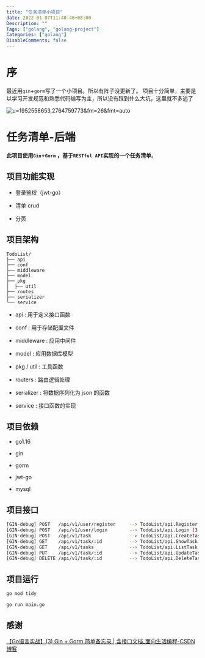 ```yaml
---
title: "任务清单小项目"
date: 2022-01-07T11:40:46+08:00
Description: ""
Tags: ["golang", "golang-project"]
Categories: ["golang"]
DisableComments: false
---
```


# 序


最近用`gin`+`gorm`写了一个小项目。所以有阵子没更新了。
项目十分简单，主要是以学习开发规范和熟悉代码编写为主，所以没有踩到什么大坑，这里就不多述了


![u=1952558653,2764759773&fm=26&fmt=auto](https://cdn.jsdelivr.net/gh/4927525/images@master/20220107/u=1952558653,2764759773&fm=26&fmt=auto.3hi8f5yajey0.webp)



# 任务清单-后端

**此项目使用`Gin`+`Gorm` ，基于`RESTful API`实现的一个任务清单**。

## 项目功能实现

- 登录鉴权（jwt-go）

- 清单 crud

- 分页

## 项目架构

```
TodoList/
├── api
├── conf
├── middleware
├── model
├── pkg
│  ├── util
├── routes
├── serializer
└── service
```

- api : 用于定义接口函数

- conf : 用于存储配置文件

- middleware : 应用中间件

- model : 应用数据库模型

- pkg / util : 工具函数

- routers : 路由逻辑处理

- serializer : 将数据序列化为 json 的函数

- service : 接口函数的实现

## 项目依赖

- go1.16

- gin

- gorm

- jwt-go

- mysql

## 项目接口

```bash
[GIN-debug] POST   /api/v1/user/register     --> TodoList/api.Register (3 handlers)
[GIN-debug] POST   /api/v1/user/login        --> TodoList/api.Login (3 handlers)
[GIN-debug] POST   /api/v1/task              --> TodoList/api.CreateTask (4 handlers)
[GIN-debug] GET    /api/v1/task/:id          --> TodoList/api.ShowTask (4 handlers)
[GIN-debug] GET    /api/v1/tasks             --> TodoList/api.ListTask (4 handlers)
[GIN-debug] PUT    /api/v1/task/:id          --> TodoList/api.UpdateTask (4 handlers)
[GIN-debug] DELETE /api/v1/task/:id          --> TodoList/api.DeleteTask (4 handlers)
```

## 项目运行

```bash
go mod tidy
```

```bash
go run main.go
```

## 感谢

[【Go语言实战】(3) Gin + Gorm 简单备忘录 | 含接口文档_面向生活编程-CSDN博客](https://blog.csdn.net/weixin_45304503/article/details/120680957)
